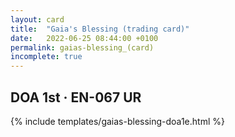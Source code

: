 ```yaml
---
layout: card
title:  "Gaia's Blessing (trading card)"
date:   2022-06-25 08:44:00 +0100
permalink: gaias-blessing_(card)
incomplete: true
---
```


## DOA 1st &middot; EN-067 UR

{% include templates/gaias-blessing-doa1e.html %}
